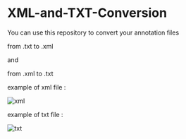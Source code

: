 # XML-and-TXT-Conversion

You can use this repository to convert your annotation files

from .txt to .xml

and

from .xml to .txt

example of xml file :

![xml](https://user-images.githubusercontent.com/96490190/186534338-5a28b359-5d58-4ce5-9f98-0f2ceb19c02c.png)

example of txt file :

![txt](https://user-images.githubusercontent.com/96490190/186534346-9abbe816-90d6-410d-860b-4f2b205cdb95.png)

